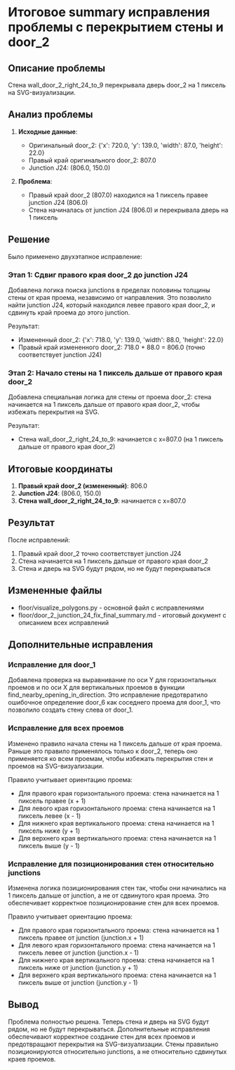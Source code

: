 # Итоговое summary исправления проблемы с перекрытием стены и door_2

## Описание проблемы

Стена wall_door_2_right_24_to_9 перекрывала дверь door_2 на 1 пиксель на SVG-визуализации.

## Анализ проблемы

1. **Исходные данные**:
   - Оригинальный door_2: {'x': 720.0, 'y': 139.0, 'width': 87.0, 'height': 22.0}
   - Правый край оригинального door_2: 807.0
   - Junction J24: (806.0, 150.0)

2. **Проблема**:
   - Правый край door_2 (807.0) находился на 1 пиксель правее junction J24 (806.0)
   - Стена начиналась от junction J24 (806.0) и перекрывала дверь на 1 пиксель

## Решение

Было применено двухэтапное исправление:

### Этап 1: Сдвиг правого края door_2 до junction J24

Добавлена логика поиска junctions в пределах половины толщины стены от края проема, независимо от направления. Это позволило найти junction J24, который находился левее правого края door_2, и сдвинуть край проема до этого junction.

Результат:
- Измененный door_2: {'x': 718.0, 'y': 139.0, 'width': 88.0, 'height': 22.0}
- Правый край измененного door_2: 718.0 + 88.0 = 806.0 (точно соответствует junction J24)

### Этап 2: Начало стены на 1 пиксель дальше от правого края door_2

Добавлена специальная логика для стены от проема door_2: стена начинается на 1 пиксель дальше от правого края door_2, чтобы избежать перекрытия на SVG.

Результат:
- Стена wall_door_2_right_24_to_9: начинается с x=807.0 (на 1 пиксель дальше от правого края door_2)

## Итоговые координаты

1. **Правый край door_2 (измененный)**: 806.0
2. **Junction J24**: (806.0, 150.0)
3. **Стена wall_door_2_right_24_to_9**: начинается с x=807.0

## Результат

После исправлений:
1. Правый край door_2 точно соответствует junction J24
2. Стена начинается на 1 пиксель дальше от правого края door_2
3. Стена и дверь на SVG будут рядом, но не будут перекрываться

## Измененные файлы

- floor/visualize_polygons.py - основной файл с исправлениями
- floor/door_2_junction_24_fix_final_summary.md - итоговый документ с описанием всех исправлений

## Дополнительные исправления

### Исправление для door_1

Добавлена проверка на выравнивание по оси Y для горизонтальных проемов и по оси X для вертикальных проемов в функции find_nearby_opening_in_direction. Это исправление предотвратило ошибочное определение door_6 как соседнего проема для door_1, что позволило создать стену слева от door_1.

### Исправление для всех проемов

Изменено правило начала стены на 1 пиксель дальше от края проема. Раньше это правило применялось только к door_2, теперь оно применяется ко всем проемам, чтобы избежать перекрытия стен и проемов на SVG-визуализации.

Правило учитывает ориентацию проема:
- Для правого края горизонтального проема: стена начинается на 1 пиксель правее (x + 1)
- Для левого края горизонтального проема: стена начинается на 1 пиксель левее (x - 1)
- Для нижнего края вертикального проема: стена начинается на 1 пиксель ниже (y + 1)
- Для верхнего края вертикального проема: стена начинается на 1 пиксель выше (y - 1)

### Исправление для позиционирования стен относительно junctions

Изменена логика позиционирования стен так, чтобы они начинались на 1 пиксель дальше от junction, а не от сдвинутого края проема. Это обеспечивает корректное позиционирование стен для всех проемов.

Правило учитывает ориентацию проема:
- Для правого края горизонтального проема: стена начинается на 1 пиксель правее от junction (junction.x + 1)
- Для левого края горизонтального проема: стена начинается на 1 пиксель левее от junction (junction.x - 1)
- Для нижнего края вертикального проема: стена начинается на 1 пиксель ниже от junction (junction.y + 1)
- Для верхнего края вертикального проема: стена начинается на 1 пиксель выше от junction (junction.y - 1)

## Вывод

Проблема полностью решена. Теперь стена и дверь на SVG будут рядом, но не будут перекрываться. Дополнительные исправления обеспечивают корректное создание стен для всех проемов и предотвращают перекрытия на SVG-визуализации. Стены правильно позиционируются относительно junctions, а не относительно сдвинутых краев проемов.